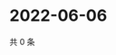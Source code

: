 # 2022-06-06

共 0 条

<!-- BEGIN WEIBO -->
<!-- 最后更新时间 Mon Jun 06 2022 21:29:08 GMT+0800 (China Standard Time) -->

<!-- END WEIBO -->
